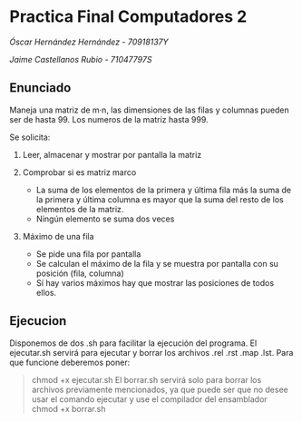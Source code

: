 # Practica Final Computadores 2

*Óscar Hernández Hernández - 70918137Y*

*Jaime Castellanos Rubio - 71047797S*

## Enunciado
Maneja una matriz de m·n, las dimensiones de las filas y columnas pueden ser de hasta 99. Los numeros de la matriz hasta 999.


Se solicita:

1. Leer, almacenar y mostrar por pantalla la matriz
	
	

2. Comprobar si es matriz marco
	- La suma de los elementos de la primera y última fila más la suma de la primera y última columna es mayor que la suma del resto de los elementos de la matriz.
	- Ningún elemento se suma dos veces

3. Máximo de una fila
	- Se pide una fila por pantalla
	- Se calculan el máximo de la fila y se muestra por pantalla con su posición (fila, columna)
	- Sí hay varios máximos hay que mostrar las posiciones de todos ellos.

## Ejecucion
Disponemos de dos .sh para facilitar la ejecución del programa. 
El ejecutar.sh servirá para ejecutar y borrar los archivos .rel .rst .map .lst. Para que funcione deberemos poner:
> chmod +x ejecutar.sh
El borrar.sh servirá solo para borrar los archivos previamente mencionados, ya que puede ser que no desee usar el comando ejecutar y use el compilador del ensamblador
> chmod +x borrar.sh
